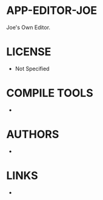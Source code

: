 APP-EDITOR-JOE
==============

Joe's Own Editor. 


LICENSE
===============
* Not Specified

COMPILE TOOLS
===============
* 

AUTHORS
===============
* 

LINKS
===============
* 
